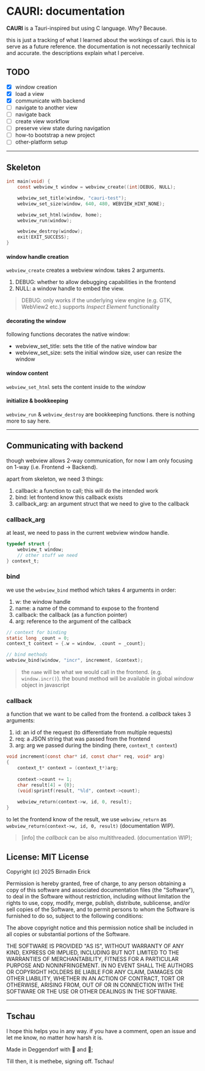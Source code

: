 # CAURI: documentation

**CAURI** is a Tauri-inspired but using C language. Why? Because.

this is just a tracking of what I learned about the workings of cauri.
this is to serve as a future reference. the documentation is not necessarily
technical and accurate. the descriptions explain what I perceive.

## TODO

- [x] window creation
- [x] load a view
- [x] communicate with backend
- [ ] navigate to another view
- [ ] navigate back
- [ ] create view workflow
- [ ] preserve view state during navigation
- [ ] how-to bootstrap a new project
- [ ] other-platform setup 

---

## Skeleton

```c
int main(void) {
    const webview_t window = webview_create((int)DEBUG, NULL);

    webview_set_title(window, "cauri-test");
    webview_set_size(window, 640, 480, WEBVIEW_HINT_NONE);

    webview_set_html(window, home);
    webview_run(window);

    webview_destroy(window);
    exit(EXIT_SUCCESS);
}
```

#### window handle creation

`webview_create` creates a webview window. takes 2 arguments. 

1. DEBUG: whether to allow debugging capabilities in the frontend
2. NULL: a window handle to embed the view.

> DEBUG: only works if the underlying view engine (e.g. GTK, WebView2 etc.) 
> supports *Inspect Element* functionality

#### decorating the window

following functions decorates the native window:

- webview_set_title: sets the title of the native window bar
- webview_set_size: sets the initial window size, user can resize the window

#### window content

`webview_set_html` sets the content inside to the *window*

#### initialize & bookkeeping

`webview_run` & `webview_destroy` are bookkeeping functions. there is nothing
more to say here.

---

## Communicating with backend

though webview allows 2-way communication, for now I am only focusing
on 1-way (i.e. Frontend -> Backend).

apart from skeleton, we need 3 things:

1. callback: a function to call; this will do the intended work
2. bind: let frontend know this callback exists
3. callback_arg: an argument struct that we need to give to the callback

### callback_arg

at least, we need to pass in the current webview window handle.

```c
typedef struct {
    webview_t window;
    // other stuff we need
} context_t;
```

### bind

we use the `webview_bind` method which takes 4 arguments in order:

1. w: the window handle
2. name: a name of the command to expose to the frontend
3. callback: the callback (as a function pointer)
4. arg: reference to the argument of the callback

```c
// context for binding
static long _count = 0;
context_t context = {.w = window, .count = _count};

// bind methods
webview_bind(window, "incr", increment, &context);
```

> the `name` will be what we would call in the frontend. (e.g. `window.incr()`).
> the bound method will be available in global *window* object in javascript

### callback

a function that we want to be called from the frontend. a *callback* takes 3
arguments:

1. id: an id of the request (to differentiate from multiple requests)
2. req: a JSON string that was passed from the frontend
3. arg: arg we passed during the binding (here, `context_t context`)

```c 
void increment(const char* id, const char* req, void* arg)
{
    context_t* context = (context_t*)arg;
    
    context->count += 1;
    char result[4] = {0};
    (void)sprintf(result, "%ld", context->count);
    
    webview_return(context->w, id, 0, result);
}
```

to let the frontend know of the result, we use `webview_return` as
`webview_return(context->w, id, 0, result)` (documentation WIP).

>[info] the *callback* can be also multithreaded. (documentation WIP);


## License: MIT License

Copyright (c) 2025 Birnadin Erick

Permission is hereby granted, free of charge, to any person obtaining a copy
of this software and associated documentation files (the "Software"), to deal
in the Software without restriction, including without limitation the rights
to use, copy, modify, merge, publish, distribute, sublicense, and/or sell
copies of the Software, and to permit persons to whom the Software is
furnished to do so, subject to the following conditions:

The above copyright notice and this permission notice shall be included in all
copies or substantial portions of the Software.

THE SOFTWARE IS PROVIDED "AS IS", WITHOUT WARRANTY OF ANY KIND, EXPRESS OR
IMPLIED, INCLUDING BUT NOT LIMITED TO THE WARRANTIES OF MERCHANTABILITY,
FITNESS FOR A PARTICULAR PURPOSE AND NONINFRINGEMENT. IN NO EVENT SHALL THE
AUTHORS OR COPYRIGHT HOLDERS BE LIABLE FOR ANY CLAIM, DAMAGES OR OTHER
LIABILITY, WHETHER IN AN ACTION OF CONTRACT, TORT OR OTHERWISE, ARISING FROM,
OUT OF OR IN CONNECTION WITH THE SOFTWARE OR THE USE OR OTHER DEALINGS IN THE
SOFTWARE.

 ---

## Tschau

I hope this helps you in any way. if you have a comment, open an issue
and let me know, no matter how harsh it is.

Made in Deggendorf with 🥨 and 🍺;

Till then, it is methebe, signing off.
Tschau!

